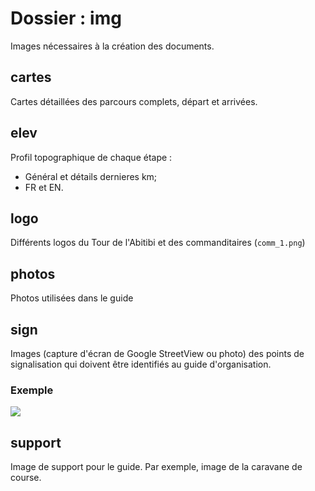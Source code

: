 # Dossier : img

Images nécessaires à la création des documents. 

## cartes

Cartes détaillées des parcours complets, départ et arrivées.

## elev

Profil topographique de chaque étape :

- Général et détails dernieres km;
- FR et EN.

## logo

Différents logos du Tour de l'Abitibi et des commanditaires (`comm_1.png`)

## photos

Photos utilisées dans le guide

## sign

Images (capture d'écran de Google StreetView ou photo) des points de signalisation qui doivent être identifiés au guide d'organisation. 

### Exemple

![](E1/sign_01.png)


## support

Image de support pour le guide. Par exemple, image de la caravane de course. 


